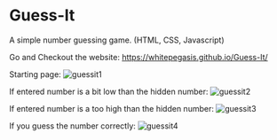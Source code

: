 # Guess-It
A simple number guessing game. (HTML, CSS, Javascript)

Go and Checkout the website: https://whitepegasis.github.io/Guess-It/


Starting page:
![guessit1](https://user-images.githubusercontent.com/87258007/156897373-3ac554c1-07ba-4582-ac9a-d91e9832d310.png)


If entered number is a bit low than the hidden number:
![guessit2](https://user-images.githubusercontent.com/87258007/156897397-097b4e8a-78b6-4b3c-bb3c-cb3aa214918f.png)


If entered number is a too high than the hidden number:
![guessit3](https://user-images.githubusercontent.com/87258007/156897398-f762fe5e-00d7-4e25-b00a-d385bb0bb61e.png)

If you guess the number correctly:
![guessit4](https://user-images.githubusercontent.com/87258007/156897402-c8f6cd76-4852-4241-9ff5-f181af82e2f2.png)
